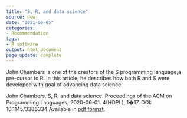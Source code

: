 ```yaml
---
title: "S, R, and data science"
source: new
date: "2021-06-05"
categories:
- Recommendation
tags:
- R software
output: html_document
page_update: complete
---
```


John Chambers is one of the creators of the S programming language,a pre-cursor to R. In this article, he describes how both R and S were developed with goal of advancing data science.

<!--more-->

John Chambers. S, R, and data science. Proceedings of the ACM on Programming Languages, 2020-06-01. 4(HOPL), 1�17. DOI: 10.1145/3386334 Available in [pdf format][cha1].

[cha1]: https://dl.acm.org/doi/pdf/10.1145/3386334
